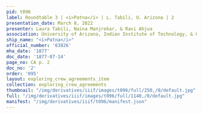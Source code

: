 ```yaml
---
pid: t096
label: Roundtable 3 | <i>Patna</i> | L. Tabili, U. Arizona | 2
presentation_date: March 8, 2022
presenter: Laura Tabili, Naina Manjrekar, & Ravi Ahjua
association: University of Arizona, Indian Institute of Technology, & Georg-August-University
ship_name: "<i>Patna</i>"
official_number: '63826'
mha_date: '1877'
doc_date: '1877-07-14'
page_no: CA p. 2
doc_no: '2'
order: '095'
layout: exploring_crew_agreements_item
collection: exploring_crew_agreements
thumbnail: "/img/derivatives/iiif/images/t096/full/250,/0/default.jpg"
full: "/img/derivatives/iiif/images/t096/full/1140,/0/default.jpg"
manifest: "/img/derivatives/iiif/t096/manifest.json"
---
```


